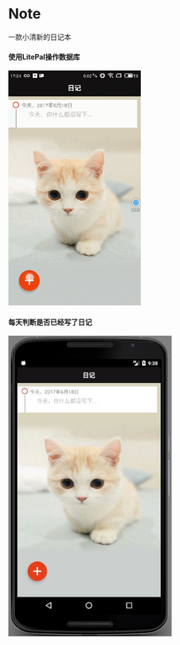 # Note
一款小清新的日记本<br>
#### 使用LitePal操作数据库
![img](https://github.com/ljrRookie/Note/blob/master/GIF/GIF.gif)<br>
#### 每天判断是否已经写了日记
![img](https://github.com/ljrRookie/Note/blob/master/GIF/one.JPG)<br>
